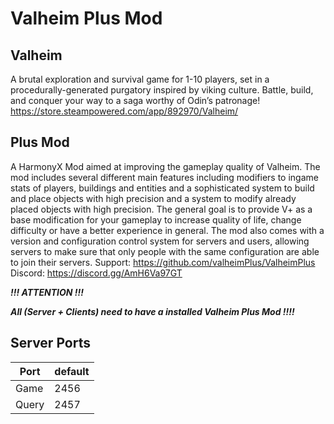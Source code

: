 ﻿# Valheim Plus Mod

## Valheim
A brutal exploration and survival game for 1-10 players, set in a procedurally-generated purgatory inspired by viking culture. Battle, build, and conquer your way to a saga worthy of Odin’s patronage!
https://store.steampowered.com/app/892970/Valheim/

## Plus Mod
A HarmonyX Mod aimed at improving the gameplay quality of Valheim. The mod includes several different main features including modifiers to ingame stats of players, buildings and entities and a sophisticated system to build and place objects with high precision and a system to modify already placed objects with high precision. The general goal is to provide V+ as a base modification for your gameplay to increase quality of life, change difficulty or have a better experience in general. The mod also comes with a version and configuration control system for servers and users, allowing servers to make sure that only people with the same configuration are able to join their servers.
Support: https://github.com/valheimPlus/ValheimPlus
Discord: https://discord.gg/AmH6Va97GT

***!!! ATTENTION !!!***

***All (Server + Clients) need to have a installed Valheim Plus Mod !!!!*** 


## Server Ports

| Port  | default |
|-------|---------|
| Game  | 2456   |
| Query | 2457   |